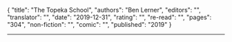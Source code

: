 {
"title": "The Topeka School",
"authors": "Ben Lerner",
"editors": "",
"translator": "",
"date": "2019-12-31",
"rating": "",
"re-read": "",
"pages": "304",
"non-fiction": "",
"comic": "",
"published": "2019"
}

---
